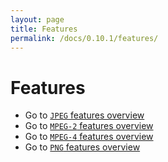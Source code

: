 ```yaml
---
layout: page
title: Features
permalink: /docs/0.10.1/features/
---
```


# Features

- Go to [`JPEG` features overview](mjpeg)
- Go to [`MPEG-2` features overview](mpeg2)
- Go to [`MPEG-4` features overview](mpeg4)
- Go to [`PNG` features overview](png)
